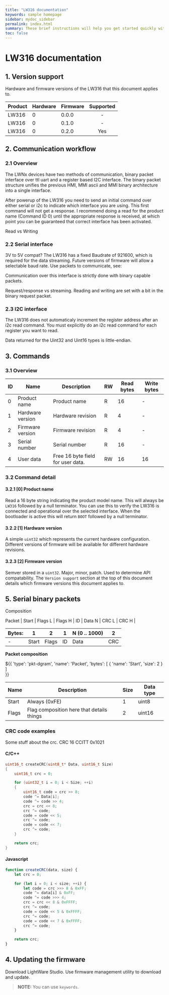 ```yaml
---
title: "LW316 documentation"
keywords: sample homepage
sidebar: mydoc_sidebar
permalink: index.html
summary: These brief instructions will help you get started quickly with the theme. The other topics in this help provide additional information and detail about working with other aspects of this theme and Jekyll.
toc: false
---
```


# LW316 documentation

## 1. Version support
Hardware and firmware versions of the LW316 that this document applies to.

|Product|Hardware|Firmware|Supported|
|----|--------|--------|:-------:|
|LW316|0       |0.0.0   |-       |
|LW316|0       |0.1.0   |-       |
|LW316|0       |0.2.0   |Yes      |

## 2. Communication workflow

### 2.1 Overview

The LWNx devices have two methods of communication, binary packet interface over ttl uart and a register based I2C interface. The binary packet structure unifies the previous HMI, MMI ascii and MMI binary architecture into a single interface.

After powerup of the LW316 you need to send an initial command over either serial or i2c to indicate which interface you are using. This first command will not get a response. I recommend doing a read for the product name (Command ID 0) until the appropriate response is received, at which point you can be guaranteed that correct interface has been activated.

Read vs Writing

### 2.2 Serial interface

3V to 5V compat? The LW316 has a fixed Baudrate of 921600, which is required for the data streaming. Future versions of firmware will allow a selectable baud rate.
Use packets to communicate, see: 

Communication over this interface is strictly done with binary capable packets.

Request/response vs streaming.
Reading and writing are set with a bit in the binary request packet.

### 2.3 I2C interface

The LW316 does not automaticaly increment the register address after an i2c read command. You must explicitly do an i2c read command for each register you want to read.

Data returned for the Uint32 and Uint16 types is little-endian.

## 3. Commands

### 3.1 Overview
|ID|Name|Description|RW|Read bytes|Write bytes|
|---|---|---|---|---|---|
|0|Product name|Product name|R|16|-|
|1|Hardware version|Hardware revision|R|4|-|
|2|Firmware version|Firmware revision|R|4|-|
|3|Serial number|Serial number|R|16|-|
|4|User data|Free 16 byte field for user data.|RW|16|16|

### 3.2 Command detail

#### 3.2.1 [0] Product name
Read a 16 byte string indicating the product model name. This will always be `LW316` followed by a null terminator. You can use this to verify the LW316 is connected and operational over the selected interface. When the bootloader is active this will return `BOOT` followed by a null terminator.

#### 3.2.2 [1] Hardware version
A simple `uint32` which represents the current hardware configuration. Different versions of firmware will be available for different hardware revisions.

#### 3.2.3 [2] Firmware version
Semver stored in a `uint32`. Major, minor, patch. Used to determine API compatability. The `Version support` section at the top of this document details which firmware versions this document applies to.

## 5. Serial binary packets

Composition

Packet
| Start | Flags L | Flags H | ID | Data N | CRC L | CRC H |

| Bytes: | 1 | 2 | 1 | N (0 .. 1000) | 2 |
|-------|---|---|---|---|---|
|-| Start | Flags | ID | Data | CRC |

**Packet composition**

${{
    'type': 'pkt-dgram',
    'name': 'Packet',
    'bytes': [
        {
            'name': 'Start',
            'size': 2
        }
    ]	
}}

| Name | Description | Size | Data type |
|------|-------------|------|-----------|
| Start | Always (0xFE)| 1 | uint8 |
| Flags | Flag composition here that details things| 2 | uint16 |

### CRC code examples
Some stuff about the crc. CRC 16 CCITT 0x1021

#### C/C++
```c
uint16_t createCRC(uint8_t* Data, uint16_t Size)
{
    uint16_t crc = 0;

    for (uint32_t i = 0; i < Size; ++i)
    {
        uint16_t code = crc >> 8;
        code ^= Data[i];
        code ^= code >> 4;
        crc = crc << 8;
        crc ^= code;
        code = code << 5;
        crc ^= code;
        code = code << 7;
        crc ^= code;
    }

    return crc;
}
```

#### Javascript
```javascript
function createCRC(data, size) {
    let crc = 0;

    for (let i = 0; i < size; ++i) {
        let code = crc >>> 8 & 0xFF;
        code ^= data[i] & 0xFF;
        code ^= code >>> 4;
        crc = crc << 8 & 0xFFFF;
        crc ^= code;
        code = code << 5 & 0xFFFF;
        crc ^= code;
        code = code << 7 & 0xFFFF;
        crc ^= code;
    }

    return crc;
}
```

## 4. Updating the firmware

Download LightWare Studio. Use firmware management utility to download and update.

> **NOTE:** You can use `keywords`.
